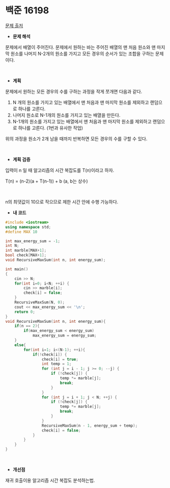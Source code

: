 # 백준 16198

[문제 출저](https://www.acmicpc.net/problem/16198)

- **문제 해석**

문제에서 배열이 주어진다. 문제에서 원하는 바는 주어진 배열의 맨 처음 원소와 맨 마지막 원소를 나머지 N-2개의 원소를 가지고 모든 경우의 순서가 있는 조합을 구하는 문제이다. 

<br/>

- **계획**

문제에서 원하는 모든 경우의 수를 구하는 과정을 작게 쪼개면 다음과 같다. 

1. N 개의 원소를 가지고 있는 배열에서 맨 처음과 맨 마지막 원소를 제외하고 랜덤으로 하나를 고른다.
2. 나머지 원소로 N-1개의 원소를 가지고 있는 배열을 만든다. 
3. N-1개의 원소를 가지고 있는 배열에서 맨 처음과 맨 마지막 원소를 제외하고 랜덤으로 하나를 고른다. (1번과 유사한 작업)

위의 과정을 원소가 2개 남을 때까지 반복하면 모든 경우의 수를 구할 수 있다. 

<br/>

- **계획 검증**

입력이 n 일 때 알고리즘의 시간 복잡도를 T(n)이라고 하자.

T(n) = (n-2)(a + T(n-1)) + b (a, b는 상수)

<br/>

n의 최댓값이 10으로 작으므로 제한 시간 안에 수행 가능하다. 

- **내 코드**

```c++
#include <iostream>
using namespace std;
#define MAX 10

int max_energy_sum = -1;
int N;
int marble[MAX+1];
bool check[MAX+1];
void RecursiveMaxSum(int n, int energy_sum);

int main()
{
    cin >> N;
    for(int i=0; i<N; ++i) {
        cin >> marble[i];
        check[i] = false;
    }
    RecursiveMaxSum(N, 0);
    cout << max_energy_sum << '\n';
    return 0;
}
void RecursiveMaxSum(int n, int energy_sum){
    if(n == 2){
        if(max_energy_sum < energy_sum)
            max_energy_sum = energy_sum;
    }
    else{
        for(int i=1; i<(N-1); ++i){
            if(!check[i]) {
                check[i] = true;
                int temp = 1;
                for (int j = i - 1; j >= 0; --j) {
                    if (!check[j]) {
                        temp *= marble[j];
                        break;
                    }
                }
                for (int j = i + 1; j < N; ++j) {
                    if (!check[j]) {
                        temp *= marble[j];
                        break;
                    }
                }
                RecursiveMaxSum(n - 1, energy_sum + temp);
                check[i] = false;
            }
        }
    }
}
```

<br/>

- **개선점**

재귀 호출이용 알고리즘 시간 복잡도 분석하는법.